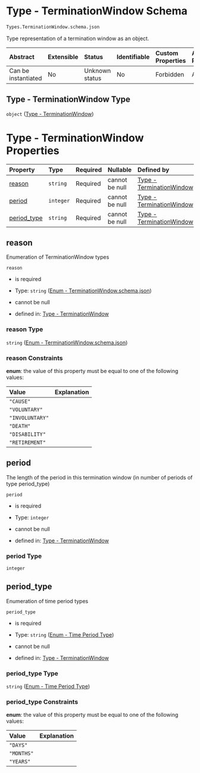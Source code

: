 # Type - TerminationWindow Schema

```txt
Types.TerminationWindow.schema.json
```

Type representation of a termination window as an object.

| Abstract            | Extensible | Status         | Identifiable | Custom Properties | Additional Properties | Access Restrictions | Defined In                                                                                     |
| :------------------ | :--------- | :------------- | :----------- | :---------------- | :-------------------- | :------------------ | :--------------------------------------------------------------------------------------------- |
| Can be instantiated | No         | Unknown status | No           | Forbidden         | Allowed               | none                | [TerminationWindow.schema.json](../types/TerminationWindow.schema.json "open original schema") |

## Type - TerminationWindow Type

`object` ([Type - TerminationWindow](terminationwindow-1.md))

# Type - TerminationWindow Properties

| Property                    | Type      | Required | Nullable       | Defined by                                                                                                                                                |
| :-------------------------- | :-------- | :------- | :------------- | :-------------------------------------------------------------------------------------------------------------------------------------------------------- |
| [reason](#reason)           | `string`  | Required | cannot be null | [Type - TerminationWindow](terminationwindow-1-properties-enum---terminationwindowschemajson.md "Enums.TerminationWindow.schema.json#/properties/reason") |
| [period](#period)           | `integer` | Required | cannot be null | [Type - TerminationWindow](terminationwindow-1-properties-period.md "Types.TerminationWindow.schema.json#/properties/period")                             |
| [period_type](#period_type) | `string`  | Required | cannot be null | [Type - TerminationWindow](scheduledrivenvestingcondition-properties-enum---time-period-type.md "Enums.Period.schema.json#/properties/period_type")       |

## reason

Enumeration of TerminationWindow types

`reason`

- is required

- Type: `string` ([Enum - TerminationWindow.schema.json](terminationwindow-1-properties-enum---terminationwindowschemajson.md))

- cannot be null

- defined in: [Type - TerminationWindow](terminationwindow-1-properties-enum---terminationwindowschemajson.md "Enums.TerminationWindow.schema.json#/properties/reason")

### reason Type

`string` ([Enum - TerminationWindow.schema.json](terminationwindow-1-properties-enum---terminationwindowschemajson.md))

### reason Constraints

**enum**: the value of this property must be equal to one of the following values:

| Value           | Explanation |
| :-------------- | :---------- |
| `"CAUSE"`       |             |
| `"VOLUNTARY"`   |             |
| `"INVOLUNTARY"` |             |
| `"DEATH"`       |             |
| `"DISABILITY"`  |             |
| `"RETIREMENT"`  |             |

## period

The length of the period in this termination window (in number of periods of type period_type)

`period`

- is required

- Type: `integer`

- cannot be null

- defined in: [Type - TerminationWindow](terminationwindow-1-properties-period.md "Types.TerminationWindow.schema.json#/properties/period")

### period Type

`integer`

## period_type

Enumeration of time period types

`period_type`

- is required

- Type: `string` ([Enum - Time Period Type](scheduledrivenvestingcondition-properties-enum---time-period-type.md))

- cannot be null

- defined in: [Type - TerminationWindow](scheduledrivenvestingcondition-properties-enum---time-period-type.md "Enums.Period.schema.json#/properties/period_type")

### period_type Type

`string` ([Enum - Time Period Type](scheduledrivenvestingcondition-properties-enum---time-period-type.md))

### period_type Constraints

**enum**: the value of this property must be equal to one of the following values:

| Value      | Explanation |
| :--------- | :---------- |
| `"DAYS"`   |             |
| `"MONTHS"` |             |
| `"YEARS"`  |             |
